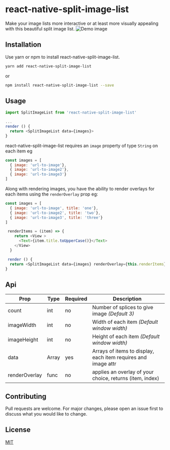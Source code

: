 # react-native-split-image-list

Make your image lists more interactive or at least more visually appealing with this beautiful split image list.
![Demo image](https://user-images.githubusercontent.com/7405682/50089427-7eb37a80-020e-11e9-8968-f8f0552ec288.gif)

## Installation

Use yarn or npm to install react-native-split-image-list.

```bash
yarn add react-native-split-image-list
```
or

```bash
npm install react-native-split-image-list --save
```

## Usage

```javascript
import SplitImageList from 'react-native-split-image-list'

...
render () {
  return <SplitImageList data={images}>
}

```

react-native-split-image-list requires an `image` property of type `String` on each item eg
```javascript
const images = [
  { image: 'url-to-image'},
  { image: 'url-to-image2'},
  { image: 'url-to-image3'}
]
```

Along with rendering images, you have the ability to render overlays for each items using the `renderOverlay` prop eg:
```javascript
const images = [
  { image: 'url-to-image', title: 'one'},
  { image: 'url-to-image2', title: 'two'},
  { image: 'url-to-image3', title: 'three'}
]

 renderItems = (item) => {
    return <View >
      <Text>{item.title.toUpperCase()}</Text>
    </View>
  }

 render () {
  return <SplitImageList data={images} renderOverlay={this.renderItems}>
}
```

## Api
| Prop | Type | Required | Description |
| ------ | ------ | ------ | ------ |
| count | int | no | Number of splices to give image _(Default 3)_  |
| imageWidth | int | no | Width of each item _(Default window width)_ |
| imageHeight | int | no | Height of each item _(Default window width)_ |
| data | Array | yes | Arrays of items to display, each item requires and image attr |
| renderOverlay | func | no | applies an overlay of your choice, returns (item, index) |


## Contributing
Pull requests are welcome. For major changes, please open an issue first to discuss what you would like to change.

## License
[MIT](https://choosealicense.com/licenses/mit/)